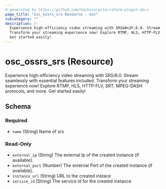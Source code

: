 ```yaml
---
# generated by https://github.com/hashicorp/terraform-plugin-docs
page_title: "osc_ossrs_srs Resource - osc"
subcategory: ""
description: |-
  Experience high-efficiency video streaming with SRS&#x2F;6.0. Stream seamlessly with essential features included.
  Transform your streaming experience now! Explore RTMP, HLS, HTTP-FLV, SRT, MPEG-DASH protocols, and more.
  Get started easily!
---
```


# osc_ossrs_srs (Resource)

Experience high-efficiency video streaming with SRS&#x2F;6.0. Stream seamlessly with essential features included. 
Transform your streaming experience now! Explore RTMP, HLS, HTTP-FLV, SRT, MPEG-DASH protocols, and more.
Get started easily!



<!-- schema generated by tfplugindocs -->
## Schema

### Required

- `name` (String) Name of srs

### Read-Only

- `external_ip` (String) The external Ip of the created instance (if available).
- `external_port` (Number) The external Port of the created instance (if available).
- `instance_url` (String) URL to the created instace
- `service_id` (String) The service id for the created instance
